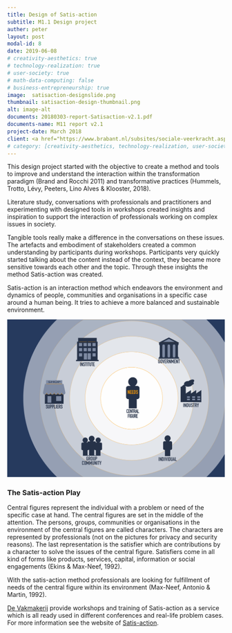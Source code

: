 ```yaml
---
title: Design of Satis-action
subtitle: M1.1 Design project
auther: peter
layout: post
modal-id: 8
date: 2019-06-08
# creativity-aesthetics: true
# technology-realization: true
# user-society: true
# math-data-computing: false
# business-entrepreneurship: true
image:  satisaction-designslide.png
thumbnail: satisaction-design-thumbnail.png
alt: image-alt
documents: 20180303-report-Satisaction-v2.1.pdf
documents-name: M11 report v2.1
project-date: March 2018
client: <a href="https://www.brabant.nl/subsites/sociale-veerkracht.aspx" target="_blank"> Provincie Noord-Brabant</a><br><a href="http://www.academievoorbeeldvorming.nl/" target="_blank">Academie voor Beeldvorming</a><br>Renee Noortman (fellow student)<br>Vera van Otterdijk (fellow student)<br>Myrte van Dongen (fellow student)
# category: [creativity-aesthetics, technology-realization, user-society, business-entrepreneurship]
---
```

This design project started with the objective to create a method and tools to improve and understand the interaction within the transformation paradigm (Brand and Rocchi 2011) and transformative practices (Hummels, Trotto, Lévy, Peeters, Lino Alves & Klooster, 2018).

Literature study, conversations with professionals and practitioners and experimenting with designed tools in workshops created insights and inspiration to support the interaction of professionals working on complex issues in society.

Tangible tools really make a difference in the conversations on these issues. The artefacts and embodiment of stakeholders created a common understanding by participants during workshops. Participants very quickly started talking about the content instead of the context, they became more sensitive towards each other and the topic. Through these insights the method Satis-action was created.

Satis-action is an interaction method which endeavors the environment and dynamics of people, communities and organisations in a specific case around a human being. It tries to achieve a more balanced and sustainable environment.

<img src="/assets/images/satisaction-design-thumbnail.png" class="case-image" alt="image">

### The Satis-action Play
Central figures represent the individual with a problem or need of the specific case at hand. The central figures are set in the middle of the attention. The persons, groups, communities or organisations in the environment of the central figures are called characters. The characters are represented by professionals (not on the pictures for privacy and security reasons). The last representation is the satisfier which are contributions by a character to solve the issues of the central figure. Satisfiers come in all kind of forms like products, services, capital, information or social engagements (Ekins & Max-Neef, 1992).

With the satis-action method professionals are looking for fulfillment of needs of the central figure within its environment (Max-Neef, Antonio & Martin, 1992).

<a href="https://www.devakmakerij.nl" target="_blank">De Vakmakerij</a> provide workshops and training of Satis-action as a service which is all ready used in different conferences and real-life problem cases. For more information see the website of <a href="https://www.satis-action.nl" target="_blank">Satis-action</a>.

